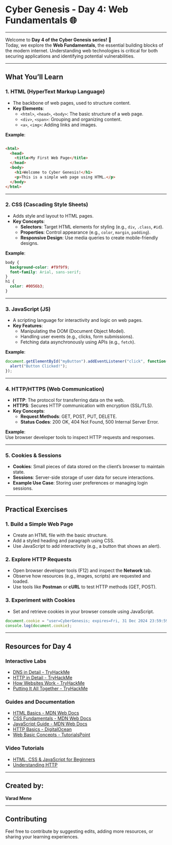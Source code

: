 
 # **Cyber Genesis - Day 4: Web Fundamentals** 🌐
 ---

Welcome to **Day 4 of the Cyber Genesis series!** 🚀  
Today, we explore the **Web Fundamentals**, the essential building blocks of the modern internet. Understanding web technologies is critical for both securing applications and identifying potential vulnerabilities.

---

## **What You’ll Learn**

### **1. HTML (HyperText Markup Language)**  
- The backbone of web pages, used to structure content.  
- **Key Elements**:  
  - `<html>`, `<head>`, `<body>`: The basic structure of a web page.  
  - `<div>`, `<span>`: Grouping and organizing content.  
  - `<a>`, `<img>`: Adding links and images.
    
**Example**:  

```markdown

<html>
  <head>
    <title>My First Web Page</title>
  </head>
  <body>
    <h1>Welcome to Cyber Genesis!</h1>
    <p>This is a simple web page using HTML.</p>
  </body>
</html>
```

---

### **2. CSS (Cascading Style Sheets)**  
- Adds style and layout to HTML pages.  
- **Key Concepts**:  
  - **Selectors**: Target HTML elements for styling (e.g., `div`, `.class`, `#id`).  
  - **Properties**: Control appearance (e.g., `color`, `margin`, `padding`).  
  - **Responsive Design**: Use media queries to create mobile-friendly designs.  

**Example**:  
```css
body {
  background-color: #f9f9f9;
  font-family: Arial, sans-serif;
}
h1 {
  color: #0056b3;
}
```

---

### **3. JavaScript (JS)**  
- A scripting language for interactivity and logic on web pages.  
- **Key Features**:  
  - Manipulating the DOM (Document Object Model).  
  - Handling user events (e.g., clicks, form submissions).  
  - Fetching data asynchronously using APIs (e.g., `fetch`).  

**Example**:  
```javascript
document.getElementById("myButton").addEventListener("click", function() {
  alert("Button Clicked!");
});
```

---

### **4. HTTP/HTTPS (Web Communication)**  
- **HTTP**: The protocol for transferring data on the web.  
- **HTTPS**: Secures HTTP communication with encryption (SSL/TLS).  
- **Key Concepts**:  
  - **Request Methods**: GET, POST, PUT, DELETE.  
  - **Status Codes**: 200 OK, 404 Not Found, 500 Internal Server Error.  

**Example**:  
Use browser developer tools to inspect HTTP requests and responses.

---

### **5. Cookies & Sessions**  
- **Cookies**: Small pieces of data stored on the client’s browser to maintain state.  
- **Sessions**: Server-side storage of user data for secure interactions.  
- **Example Use Case**: Storing user preferences or managing login sessions.

---

## **Practical Exercises**

### **1. Build a Simple Web Page**
- Create an HTML file with the basic structure.  
- Add a styled heading and paragraph using CSS.  
- Use JavaScript to add interactivity (e.g., a button that shows an alert).

### **2. Explore HTTP Requests**
- Open browser developer tools (F12) and inspect the **Network** tab.  
- Observe how resources (e.g., images, scripts) are requested and loaded.  
- Use tools like **Postman** or **cURL** to test HTTP methods (GET, POST).

### **3. Experiment with Cookies**
- Set and retrieve cookies in your browser console using JavaScript.  
```javascript
document.cookie = "user=CyberGenesis; expires=Fri, 31 Dec 2024 23:59:59 GMT";
console.log(document.cookie);
```

---

## **Resources for Day 4**

### **Interactive Labs**
- [DNS in Detail - TryHackMe](https://tryhackme.com/r/room/dnsindetail)  
- [HTTP in Detail - TryHackMe](https://tryhackme.com/r/room/httpindetail)  
- [How Websites Work - TryHackMe](https://tryhackme.com/r/room/howwebsiteswork)  
- [Putting It All Together - TryHackMe](https://tryhackme.com/r/room/puttingitalltogether)  

### **Guides and Documentation**
- [HTML Basics - MDN Web Docs](https://developer.mozilla.org/en-US/docs/Web/HTML)  
- [CSS Fundamentals - MDN Web Docs](https://developer.mozilla.org/en-US/docs/Web/CSS)  
- [JavaScript Guide - MDN Web Docs](https://developer.mozilla.org/en-US/docs/Web/JavaScript/Guide)  
- [HTTP Basics - DigitalOcean](https://www.digitalocean.com/community/tutorials/an-introduction-to-http-and-rest)  
- [Web Basic Concepts - TutorialsPoint](https://www.tutorialspoint.com/web_developers_guide/web_basic_concepts.htm)  

### **Video Tutorials**
- [HTML, CSS & JavaScript for Beginners](https://www.youtube.com/playlist?list=PL0tP8lerTbX2b6uoTk8c17aSDueOymJYZ)  
- [Understanding HTTP](https://www.youtube.com/playlist?list=PL0tP8lerTbX2VuN9XZZdmHTfDwjeHji8p)

---

## **Created by:**

**Varad Mene**

---

## **Contributing**

Feel free to contribute by suggesting edits, adding more resources, or sharing your learning experiences.
